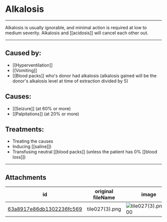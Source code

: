 # Alkalosis

 

---

Alkalosis is usually ignorable, and minimal action is required at low to medium severity. Alkalosis and [[acidosis]] will cancel each other out.

---
## Caused by:

- [[Hyperventilation]]
- [[Vomiting]]
- [[Blood packs]] who's donor had alkalosis (alkalosis gained will be the donor's alkalosis level at time of extraction divided by 5)

## Causes:

- [[Seizure]] (at 60% or more)
- [[Palpitations]] (at 20% or more)

## Treatments:

- Treating the causes
- Inducing [[saline]])
- Transfusing neutral [[blood packs]] (unless the patient has 0% [[blood loss]])

---

## Attachments

id | original fileName | image
---|---|---
[63a8917e86db1302236fc569](63a8917e86db1302236fc569.png) | tile027(3).png | ![tile027(3).png\|200](63a8917e86db1302236fc569.png)